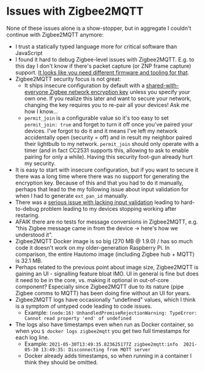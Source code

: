Issues with Zigbee2MQTT
=======================

None of these issues alone is a show-stopper, but in aggregate I couldn't continue with Zigbee2MQTT anymore:

- I trust a statically typed language more for critical software than JavaScript
- I found it hard to debug Zigbee-level issues with Zigbee2MQTT. E.g. to this day I don't know if
  there's packet capture (or ZNP frame capture) support.
  [It looks like you need different firmware and tooling for that](https://www.zigbee2mqtt.io/how_tos/how_to_sniff_zigbee_traffic.html).
- Zigbee2MQTT security focus is not great:
	* It ships insecure configuration by default with a
	  [shared-with-everyone Zigbee network encryption key](https://github.com/Koenkk/zigbee2mqtt.io/blame/10178f159dc44ee529e7edb4d30c145520daefd9/docs/information/configuration.md#L117)
    unless you specify your own one. If you realize
	  this later and want to secure your network, changing the key requires you to re-pair all your devices!
	  Ask me how I know...
	* `permit_join` is a configurable value so it's too easy to set `permit_join: true` and forget to
	  turn it off once you've paired your devices. I've forgot to do it and it means I've left my
	  network accidentally open (security = off) and in result my neighbor paired their lightbulb to
	  my network. `permit_join` should only operate with a timer (and in fact CC2531 supports this,
	  allowing to ask to enable pairing for only a while). Having this security foot-gun already
	  hurt my security.
- It is easy to start with insecure configuration, but if you want to secure it there was a long
  time where there was no support for generating the encryption key. Because of this and that you
  had to do it manually, perhaps that lead to the my following issue about input validation for
  when I had to generate `ext_pan_id` manually.
- There was a [serious issue with lacking input validation](https://github.com/Koenkk/zigbee2mqtt/issues/5090)
  leading to hard-to-debug problem leading to my devices stopping working after restaring.
- AFAIK there are no tests for message conversions in Zigbee2MQTT, e.g.
  "this Zigbee message came in from the device -> here's how we understood it".
- Zigbee2MQTT Docker image is so big (270 MB @ 1.9.0) / has so much code it doesn't work on my
  older-generation Raspberry Pi. In comparison, the entire Hautomo image (including Zigbee hub + MQTT)
  is 32.1 MB.
- Perhaps related to the previous point about image size, Zigbee2MQTT is gaining an UI - signalling
  feature bloat IMO. UI in general is fine but does it need to be in the core, vs. making it optional
  in out-of-core component? Especially since Zigbee2MQTT due to its nature (pipe Zigbee comms to MQTT)
  has been doing fine without an UI for years.
- Zigbee2MQTT logs have occasionally "undefined" values, which I think is a symptom of untyped code
  leading to code issues.
	* Example: `(node:16) UnhandledPromiseRejectionWarning: TypeError: Cannot read property 'end' of undefined`
- The logs also have timestamps even when run as Docker container, so when you `$ docker logs zigbee2mqtt`
  you get two full timestamps for each log line.
	* Example: `2021-05-30T13:49:35.823625177Z zigbee2mqtt:info  2021-05-30 13:49:35: Disconnecting from MQTT server`
	* Docker already adds timestamps, so when running in a container I think they should be omitted.
